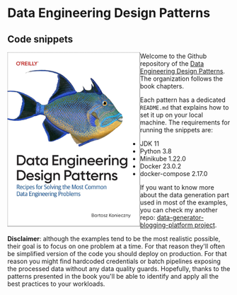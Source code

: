 # Data Engineering Design Patterns 
## Code snippets

<img src="assets/cover_color.jpg" align="left" width="300" />

Welcome to the Github repository of the [Data Engineering Design Patterns](https://www.oreilly.com/library/view/data-engineering-design/9781098165826/). The organization follows the book chapters. 

Each pattern has a dedicated `README.md` that explains how to set it up on your local machine. The requirements for running the snippets are:

* JDK 11
* Python 3.8
* Minikube 1.22.0
* Docker 23.0.2
* docker-compose 2.17.0

If you want to know more about the data generation part used in most of the examples, you can check my another repo: [data-generator-blogging-platform project](https://github.com/bartosz25/data-generator-blogging-platform).

**Disclaimer**: although the examples tend to be the most realistic possible, their goal is to focus on one problem at a time. For that reason they'll often be simplified version of the code you should deploy on production. For that reason you might find hardcoded credentials or batch pipelines exposing the processed data without any data quality guards. Hopefully, thanks to the patterns presented in the book you'll be able to identify and apply all the best practices to your workloads. 
